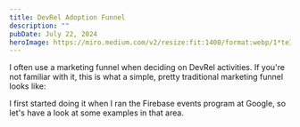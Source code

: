 ```yaml
---
title: DevRel Adoption Funnel
description: ""
pubDate: July 22, 2024
heroImage: https://miro.medium.com/v2/resize:fit:1400/format:webp/1*teIrX51jyNYyyCajHGYthA.png
---
```


I often use a marketing funnel when deciding on DevRel activities. If you're not familiar with it, this is what a simple, pretty traditional marketing funnel looks like:


I first started doing it when I ran the Firebase events program at Google, so let's have a look at some examples in that area.